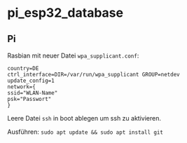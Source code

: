 # pi_esp32_database

## Pi
Rasbian mit neuer Datei ```wpa_supplicant.conf```:
```
country=DE
ctrl_interface=DIR=/var/run/wpa_supplicant GROUP=netdev
update_config=1
network={
ssid="WLAN-Name"
psk="Passwort"
}
```
Leere Datei ```ssh``` in boot ablegen um ssh zu aktivieren.

Ausführen:
```sudo apt update && sudo apt install git```
